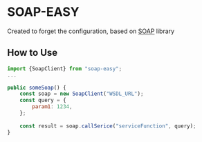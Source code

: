 # SOAP-EASY

Created to forget the configuration, based on [SOAP](https://www.npmjs.com/package/soap) library

## How to Use

```javascript
import {SoapClient} from "soap-easy";
...

public someSoap() {
    const soap = new SoapClient("WSDL_URL");
    const query = {
        param1: 1234,
    };
    
    const result = soap.callSerice("serviceFunction", query);
}

```
